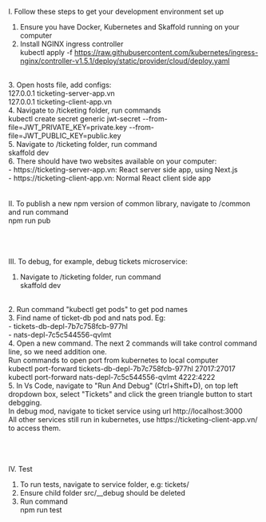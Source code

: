 I. Follow these steps to get your development environment set up<br />
1. Ensure you have Docker, Kubernetes and Skaffold running on your computer<br />
2. Install NGINX ingress controller<br />
kubectl apply -f https://raw.githubusercontent.com/kubernetes/ingress-nginx/controller-v1.5.1/deploy/static/provider/cloud/deploy.yaml
<br />
3. Open hosts file, add configs:<br />
127.0.0.1 ticketing-server-app.vn<br />
127.0.0.1 ticketing-client-app.vn<br />
4. Navigate to /ticketing folder, run commands<br />
kubectl create secret generic jwt-secret --from-file=JWT_PRIVATE_KEY=private.key --from-file=JWT_PUBLIC_KEY=public.key
<br />
5. Navigate to /ticketing folder, run command<br />
skaffold dev
<br />
6. There should have two websites available on your computer:<br />
- https://ticketing-server-app.vn: React server side app, using Next.js<br />
- https://ticketing-client-app.vn: Normal React client side app
<br /><br /><br />
II. To publish a new npm version of common library, navigate to /common and run command<br />
npm run pub


<br /><br /><br />
III. To debug, for example, debug tickets microservice:
1. Navigate to /ticketing folder, run command <br/>
skaffold dev
<br/>
2. Run command "kubectl get pods" to get pod names<br/>
3. Find name of ticket-db pod and nats pod. Eg: <br/>
- tickets-db-depl-7b7c758fcb-977hl <br/>
- nats-depl-7c5c544556-qvlmt<br/>
4. Open a new command. The next 2 commands will take control command line, so we need addition one.<br/>
Run commands to open port from kubernetes to local computer<br/>
kubectl port-forward tickets-db-depl-7b7c758fcb-977hl 27017:27017
<br/>
kubectl port-forward nats-depl-7c5c544556-qvlmt 4222:4222
<br/>
5. In Vs Code, navigate to "Run And Debug" (Ctrl+Shift+D), on top left dropdown box, select "Tickets" and click the green triangle button to start debgging.<br/>
In debug mod, navigate to ticket service using url http://localhost:3000
<br/>
All other services still run in kubernetes, use https://ticketing-client-app.vn/ to access them.


<br /><br /><br />
IV. Test
1. To run tests, navigate to service folder, e.g: tickets/<br />
2. Ensure child folder src/__debug should be deleted<br />
3. Run command<br />
npm run test
<br />
